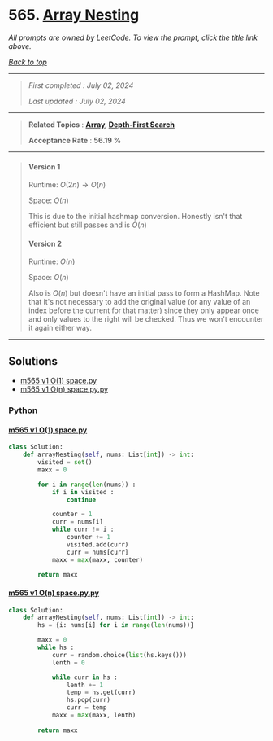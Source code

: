# 565. [Array Nesting](<https://leetcode.com/problems/array-nesting>)

*All prompts are owned by LeetCode. To view the prompt, click the title link above.*

*[Back to top](<../README.md>)*

------

> *First completed : July 02, 2024*
>
> *Last updated : July 02, 2024*

------

> **Related Topics** : **[Array](<by_topic/Array.md>), [Depth-First Search](<by_topic/Depth-First Search.md>)**
>
> **Acceptance Rate** : **56.19 %**

------

> #### Version 1
> 
> Runtime: $O(2n)\rightarrow O(n)$
> 
> Space: $O(n)$
> 
> This is due to the initial hashmap conversion. Honestly isn't that 
> efficient but still passes and is $O(n)$
> 
> 
> #### Version 2
> 
> Runtime: $O(n)$
> 
> Space: $O(n)$
> 
> Also is $O(n)$ but doesn't have an initial pass to form a HashMap. 
> Note that it's not necessary to add the original value (or any value 
> of an index before the current for that matter) since they only 
> appear once and only values to the right will be checked. Thus 
> we won't encounter it again either way.

------

## Solutions

- [m565 v1 O(1) space.py](<../my-submissions/m565 v1 O(1) space.py>)
- [m565 v1 O(n) space.py.py](<../my-submissions/m565 v1 O(n) space.py.py>)
### Python
#### [m565 v1 O(1) space.py](<../my-submissions/m565 v1 O(1) space.py>)
```Python
class Solution:
    def arrayNesting(self, nums: List[int]) -> int:
        visited = set()
        maxx = 0

        for i in range(len(nums)) :
            if i in visited :
                continue

            counter = 1
            curr = nums[i]
            while curr != i :
                counter += 1
                visited.add(curr)
                curr = nums[curr]
            maxx = max(maxx, counter)

        return maxx
```

#### [m565 v1 O(n) space.py.py](<../my-submissions/m565 v1 O(n) space.py.py>)
```Python
class Solution:
    def arrayNesting(self, nums: List[int]) -> int:
        hs = {i: nums[i] for i in range(len(nums))}

        maxx = 0
        while hs :
            curr = random.choice(list(hs.keys()))
            lenth = 0

            while curr in hs :
                lenth += 1
                temp = hs.get(curr)
                hs.pop(curr)
                curr = temp
            maxx = max(maxx, lenth)
            
        return maxx
```

